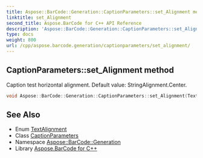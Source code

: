 ```yaml
---
title: Aspose::BarCode::Generation::CaptionParameters::set_Alignment method
linktitle: set_Alignment
second_title: Aspose.BarCode for C++ API Reference
description: 'Aspose::BarCode::Generation::CaptionParameters::set_Alignment method. Caption test horizontal alignment. Default value: StringAlignment.Center in C++.'
type: docs
weight: 800
url: /cpp/aspose.barcode.generation/captionparameters/set_alignment/
---
```

## CaptionParameters::set_Alignment method


Caption test horizontal alignment. Default value: StringAlignment.Center.

```cpp
void Aspose::BarCode::Generation::CaptionParameters::set_Alignment(TextAlignment value)
```

## See Also

* Enum [TextAlignment](../../textalignment/)
* Class [CaptionParameters](../)
* Namespace [Aspose::BarCode::Generation](../../)
* Library [Aspose.BarCode for C++](../../../)
